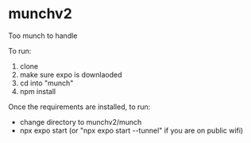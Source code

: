 # munchv2
Too munch to handle

To run:
1. clone
2. make sure expo is downlaoded
3. cd into "munch"
4. npm install


Once the requirements are installed, to run:
- change directory to munchv2/munch
- npx expo start (or "npx expo start --tunnel" if you are on public wifi)
